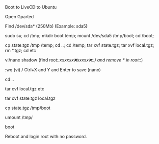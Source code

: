 Boot to LiveCD to Ubuntu

Open Gparted

Find /dev/sda* (250Mb) (Example: sda5)

sudo su; cd /tmp; mkdir boot temp; mount /dev/sda5 /tmp/boot; cd /boot;

cp state.tgz /tmp /temp; cd ..; cd /temp; tar xvf state.tgz; tar xvf local.tgz; rm *.tgz; cd etc

vi/nano shadow (find root:*:xxxxxx:x:xxxxx:x:::) and remove * in root:*:)

:wq (vi) / Ctrl+X and Y and Enter to save (nano)

cd ..

tar cvf local.tgz etc

tar cvf state.tgz local.tgz

cp state.tgz /tmp/boot

umount /tmp/

boot

Reboot and login root with no password.

